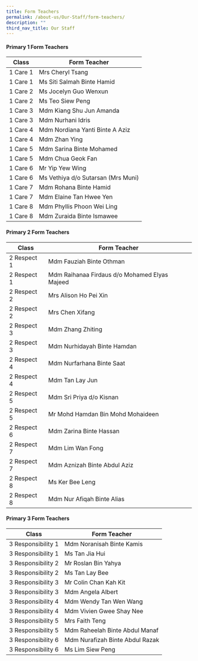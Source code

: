 ```yaml
---
title: Form Teachers
permalink: /about-us/Our-Staff/form-teachers/
description: ""
third_nav_title: Our Staff
---
```

#### Primary 1 Form Teachers

| Class | Form Teacher |
| -------- | -------- |
| 1 Care 1 | Mrs Cheryl Tsang |
| 1 Care 1 | Ms Siti Salmah Binte Hamid |
| 1 Care 2 | Ms Jocelyn Guo Wenxun |
| 1 Care 2 | Ms Teo Siew Peng |
| 1 Care 3 | Mdm Kiang Shu Jun Amanda |
| 1 Care 3 | Mdm Nurhani Idris |
| 1 Care 4 | Mdm Nordiana Yanti Binte A Aziz |
| 1 Care 4 | Mdm Zhan Ying |
| 1 Care 5 | Mdm Sarina Binte Mohamed |
| 1 Care 5 | Mdm Chua Geok Fan|
| 1 Care 6 | Mr Yip Yew Wing |
| 1 Care 6 | Ms Vethiya d/o Sutarsan (Mrs Muni)|
| 1 Care 7 | Mdm Rohana Binte Hamid |
| 1 Care 7 | Mdm Elaine Tan Hwee Yen|
| 1 Care 8 | Mdm Phyllis Phoon Wei Ling |
| 1 Care 8 | Mdm Zuraida Binte Ismawee|

#### Primary 2 Form Teachers

| Class | Form Teacher |
| -------- | -------- |
| 2 Respect 1 | Mdm Fauziah Binte Othman |
| 2 Respect 1 | Mdm Raihanaa Firdaus d/o Mohamed Elyas Majeed |
| 2 Respect 2 | Mrs Alison Ho Pei Xin |
| 2 Respect 2 | Mrs Chen Xifang |
| 2 Respect 3 | Mdm Zhang Zhiting |
| 2 Respect 3 | Mdm Nurhidayah Binte Hamdan |
| 2 Respect 4 | Mdm Nurfarhana Binte Saat |
| 2 Respect 4 | Mdm Tan Lay Jun |
| 2 Respect 5 | Mdm Sri Priya d/o Kisnan |
| 2 Respect 5 | Mr Mohd Hamdan Bin Mohd Mohaideen |
| 2 Respect 6 | Mdm Zarina Binte Hassan |
| 2 Respect 7 | Mdm Lim Wan Fong |
| 2 Respect 7 | Mdm Aznizah Binte Abdul Aziz |
| 2 Respect 8 | Ms Ker Bee Leng |
| 2 Respect 8 | Mdm Nur Afiqah Binte Alias |

#### Primary 3 Form Teachers

| Class | Form Teacher |
| -------- | -------- |
| 3 Responsibility 1 | Mdm Noranisah Binte Kamis |
| 3 Responsibility 1 | Ms Tan Jia Hui |
| 3 Responsibility 2 | Mr Roslan Bin Yahya |
| 3 Responsibility 2 | Ms Tan Lay Bee |
| 3 Responsibility 3 | Mr Colin Chan Kah Kit |
| 3 Responsibility 3 | Mdm Angela Albert |
| 3 Responsibility 4 | Mdm Wendy Tan Wen Wang |
| 3 Responsibility 4 | Mdm Vivien Gwee Shay Nee |
| 3 Responsibility 5 | Mrs Faith Teng |
| 3 Responsibility 5 | Mdm Raheelah Binte Abdul Manaf |
| 3 Responsibility 6 | Mdm Nurafizah Binte Abdul Razak |
| 3 Responsibility 6 | Ms Lim Siew Peng |